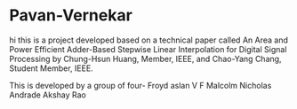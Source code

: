 # Pavan-Vernekar
hi this is a project developed based on a technical paper called An Area and Power Efficient Adder-Based Stepwise
Linear Interpolation for Digital Signal Processing by Chung-Hsun Huang, Member, IEEE, and Chao-Yang Chang, Student Member, IEEE.

This is developed by a group of four-
Froyd aslan V F
Malcolm Nicholas Andrade
Akshay Rao
